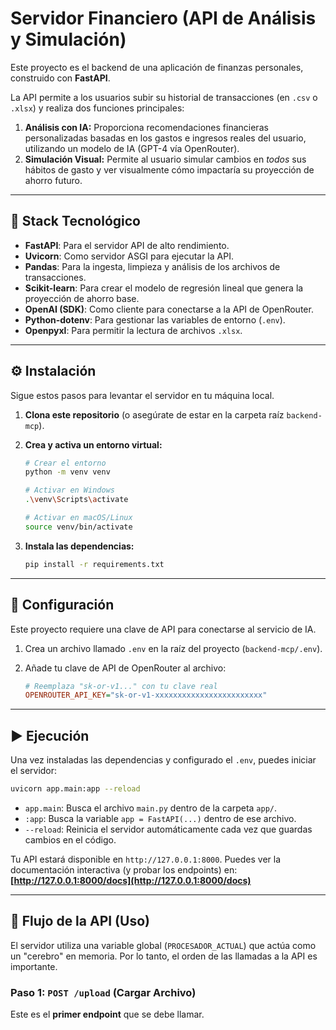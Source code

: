 # Servidor Financiero (API de Análisis y Simulación)

Este proyecto es el backend de una aplicación de finanzas personales, construido con **FastAPI**.

La API permite a los usuarios subir su historial de transacciones (en `.csv` o `.xlsx`) y realiza dos funciones principales:
1.  **Análisis con IA:** Proporciona recomendaciones financieras personalizadas basadas en los gastos e ingresos reales del usuario, utilizando un modelo de IA (GPT-4 vía OpenRouter).
2.  **Simulación Visual:** Permite al usuario simular cambios en *todos* sus hábitos de gasto y ver visualmente cómo impactaría su proyección de ahorro futuro.

---

## 🚀 Stack Tecnológico

* **FastAPI**: Para el servidor API de alto rendimiento.
* **Uvicorn**: Como servidor ASGI para ejecutar la API.
* **Pandas**: Para la ingesta, limpieza y análisis de los archivos de transacciones.
* **Scikit-learn**: Para crear el modelo de regresión lineal que genera la proyección de ahorro base.
* **OpenAI (SDK)**: Como cliente para conectarse a la API de OpenRouter.
* **Python-dotenv**: Para gestionar las variables de entorno (`.env`).
* **Openpyxl**: Para permitir la lectura de archivos `.xlsx`.

---

## ⚙️ Instalación

Sigue estos pasos para levantar el servidor en tu máquina local.

1.  **Clona este repositorio** (o asegúrate de estar en la carpeta raíz `backend-mcp`).

2.  **Crea y activa un entorno virtual:**
    ```bash
    # Crear el entorno
    python -m venv venv

    # Activar en Windows
    .\venv\Scripts\activate

    # Activar en macOS/Linux
    source venv/bin/activate
    ```

3.  **Instala las dependencias:**
    ```bash
    pip install -r requirements.txt
    ```

---

## 🔑 Configuración

Este proyecto requiere una clave de API para conectarse al servicio de IA.

1.  Crea un archivo llamado `.env` en la raíz del proyecto (`backend-mcp/.env`).
2.  Añade tu clave de API de OpenRouter al archivo:

    ```ini
    # Reemplaza "sk-or-v1..." con tu clave real
    OPENROUTER_API_KEY="sk-or-v1-xxxxxxxxxxxxxxxxxxxxxxxx"
    ```

---

## ▶️ Ejecución

Una vez instaladas las dependencias y configurado el `.env`, puedes iniciar el servidor:

```bash
uvicorn app.main:app --reload
```

* `app.main`: Busca el archivo `main.py` dentro de la carpeta `app/`.
* `:app`: Busca la variable `app = FastAPI(...)` dentro de ese archivo.
* `--reload`: Reinicia el servidor automáticamente cada vez que guardas cambios en el código.

Tu API estará disponible en `http://127.0.0.1:8000`.
Puedes ver la documentación interactiva (y probar los endpoints) en: **[http://127.0.0.1:8000/docs](http://127.0.0.1:8000/docs)**

---

## 📖 Flujo de la API (Uso)

El servidor utiliza una variable global (`PROCESADOR_ACTUAL`) que actúa como un "cerebro" en memoria. Por lo tanto, el orden de las llamadas a la API es importante.

### Paso 1: `POST /upload` (Cargar Archivo)

Este es el **primer endpoint** que se debe llamar.